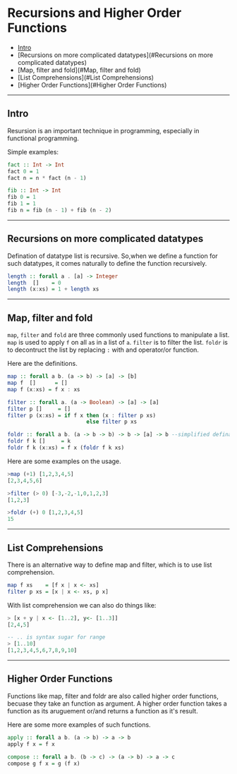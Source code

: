 # Recursions and Higher Order Functions 

- [Intro](#Intro)
- [Recursions on more complicated datatypes](#Recursions on more complicated datatypes)
- [Map, filter and fold](#Map, filter and fold)
- [List Comprehensions](#List Comprehensions)
- [Higher Order Functions](#Higher Order Functions)

---

## Intro

Resursion is an important technique in programming, especially in functional programming. 

Simple examples:

```haskell
fact :: Int -> Int
fact 0 = 1
fact n = n * fact (n - 1)

fib :: Int -> Int 
fib 0 = 1
fib 1 = 1
fib n = fib (n - 1) + fib (n - 2)
```



---

## Recursions on more complicated datatypes

Defination of datatype list is recursive. So,when we define a function for such datatypes, it comes naturally to define the function recursively.

```haskell
length :: forall a . [a] -> Integer
length  []    = 0
length (x:xs) = 1 + length xs
```



---

## Map, filter and fold

`map`, `filter` and `fold` are three commonly used functions to manipulate a list. `map` is used to apply `f` on all `a`s in a list of `a`. `filter` is to filter the list. `foldr` is to decontruct the list by replacing `:` with and operator/or function. 

Here are the definitions.

```haskell
map :: forall a b. (a -> b) -> [a] -> [b]
map f  []      = []
map f (x:xs) = f x : xs

filter :: forall a. (a -> Boolean) -> [a] -> [a]
filter p []     = []
filter p (x:xs) = if f x then (x : filter p xs)
                         else filter p xs

foldr :: forall a b. (a -> b -> b) -> b -> [a] -> b --simplified defination see typeclass for more info
foldr f k []     = k
foldr f k (x:xs) = f x (foldr f k xs)
```

Here are some examples on the usage.

```haskell
>map (+1) [1,2,3,4,5]
[2,3,4,5,6]

>filter (> 0) [-3,-2,-1,0,1,2,3]
[1,2,3]

>foldr (+) 0 [1,2,3,4,5]
15
```



---

## List Comprehensions

There is an alternative way to define map and filter, which is to use list comprehension.

```haskell
map f xs    = [f x | x <- xs]
filter p xs = [x | x <- xs, p x]
```

With list comprehension we can also do things like:

```haskell
> [x + y | x <- [1..2], y<- [1..3]] 
[2,4,5]

-- .. is syntax sugar for range
> [1..10]
[1,2,3,4,5,6,7,8,9,10]

```



---

## Higher Order Functions

Functions like map, filter and foldr are also called higher order functions, becuase they take an function as argument. A higher order function takes a function as its aruguement or/and returns a function as it's result. 

Here are some more examples of such functions. 

```haskell
apply :: forall a b. (a -> b) -> a -> b
apply f x = f x

compose :: forall a b. (b -> c) -> (a -> b) -> a -> c
compose g f x = g (f x)
```



